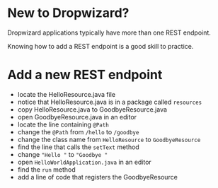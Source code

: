 # New to Dropwizard?

Dropwizard applications typically have more than one REST endpoint.

Knowing how to add a REST endpoint is a good skill to practice.

# Add a new REST endpoint

- locate the HelloResource.java file
- notice that HelloResource.java is in a package called `resources`
- copy HelloResource.java to GoodbyeResource.java
- open GoodbyeResource.java in an editor
- locate the line containing `@Path`
- change the `@Path` from `/hello` to `/goodbye`
- change the class name from `HelloResource` to `GoodbyeResource`
- find the line that calls the `setText` method
- change `"Hello "` to `"Goodbye "`
- open `HelloWorldApplication.java` in an editor
- find the `run` method
- add a line of code that registers the GoodbyeResource
